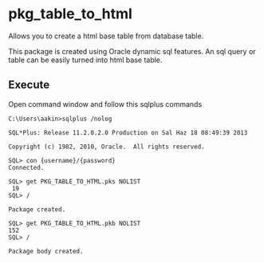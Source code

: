 pkg_table_to_html
=================

Allows you to create a html base table from database table.

This package is created using Oracle dynamic sql features. An sql query or table can be easily turned into html base table.

Execute
-------
Open command window and follow this sqlplus commands

    C:\Users\aakin>sqlplus /nolog
    
    SQL*Plus: Release 11.2.0.2.0 Production on Sal Haz 18 08:49:39 2013
    
    Copyright (c) 1982, 2010, Oracle.  All rights reserved.
    
    SQL> con {username}/{password}
    Connected.
    
    SQL> get PKG_TABLE_TO_HTML.pks NOLIST
     19
    SQL> /
    
    Package created.
    
    SQL> get PKG_TABLE_TO_HTML.pkb NOLIST
    152
    SQL> /
    
    Package body created.
